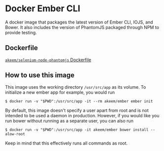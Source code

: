 # Docker Ember CLI

A docker image that packages the latest version of Ember CLI, IOJS, and Bower. It also includes the version of PhantomJS packaged through NPM to provide testing.

## Dockerfile

[`akeem/selenium-node-phantomjs` Dockerfile](https://github.com/AkeemMcLennon/docker-ember-cli/blob/master/Dockerfile)

## How to use this image

This image uses the working directory `/usr/src/app` as its volume. To initialize a new ember app for example, you would run

```
$ docker run -v "$PWD":/usr/src/app -it --rm akeem/ember ember init
```

By default, this image doesn't specify a user apart from root and is not intended to be used a daemon in production.  However, if you would like you run bower without running as a separate user, you can also run 

```
$ docker run -v "$PWD":/usr/src/app -it akeem/ember bower install --alow-root 
```

Keep in mind that this effectively runs all commands as root.
